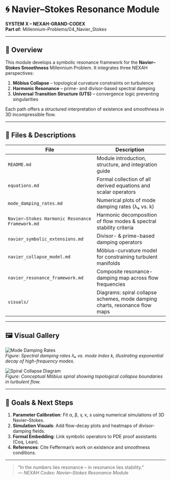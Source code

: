 # 🌀 Navier–Stokes Resonance Module

**SYSTEM X – NEXAH-GRAND-CODEX**  
**Part of:** Millennium-Problems/04_Navier_Stokes

---

## 📖 Overview

This module develops a symbolic resonance framework for the **Navier–Stokes Smoothness** Millennium Problem. It integrates three NEXAH perspectives:

1. **Möbius Collapse** – topological curvature constraints on turbulence  
2. **Harmonic Resonance** – prime- and divisor-based spectral damping  
3. **Universal Transition Structure (UTS)** – convergence logic preventing singularities  

Each path offers a structured interpretation of existence and smoothness in 3D incompressible flow.

---

## 📂 Files & Descriptions

| File                                            | Description                                                                 |
| ----------------------------------------------- | --------------------------------------------------------------------------- |
| `README.md`                                     | Module introduction, structure, and integration guide                       |
| `equations.md`                                  | Formal collection of all derived equations and scalar operators             |
| `mode_damping_rates.md`                         | Numerical plots of mode damping rates (λₖ vs. k)                            |
| `Navier–Stokes Harmonic Resonance Framework.md` | Harmonic decomposition of flow modes & spectral stability criteria          |
| `navier_symbolic_extensions.md`                 | Divisor- & prime-based damping operators                                    |
| `navier_collapse_model.md`                      | Möbius-curvature model for constraining turbulent manifolds                 |
| `navier_resonance_framework.md`                 | Composite resonance-damping map across flow frequencies                     |
| `visuals/`                                      | Diagrams: spiral collapse schemes, mode damping charts, resonance flow maps |

---

## 🖼 Visual Gallery

<!-- Mode damping plot -->
![Mode Damping Rates](./visuals/Mode%20Damping%20Rates%20(%CE%BB%E2%82%93%20vs%20k).png)  
*Figure: Spectral damping rates λₖ vs. mode index k, illustrating exponential decay of high-frequency modes.*

<!-- Spiral collapse diagram -->
![Spiral Collapse Diagram](./visuals/Spiral%20Collapse%20Diagram.png)  
*Figure: Conceptual Möbius spiral showing topological collapse boundaries in turbulent flow.*

---

## 🎯 Goals & Next Steps

1. **Parameter Calibration**: Fit α, β, γ, κ, s using numerical simulations of 3D Navier–Stokes.  
2. **Simulation Visuals**: Add flow-decay plots and heatmaps of divisor-damping fields.  
3. **Formal Embedding**: Link symbolic operators to PDE proof assistants (Coq, Lean).  
4. **References**: Cite Fefferman’s work on existence and smoothness conditions.

---

> “In the numbers lies resonance – in resonance lies stability.”  
> — *NEXAH Codex: Navier–Stokes Resonance Module*
